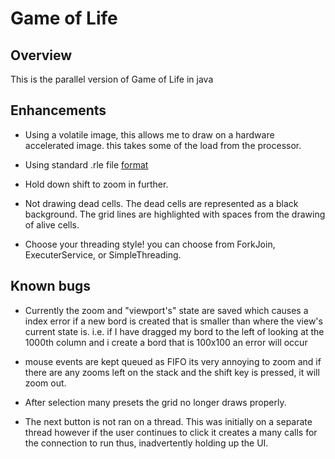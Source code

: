 # Game of Life


## Overview

This is the parallel version of Game of Life in java



## Enhancements

* Using a volatile image, this allows me to draw on a hardware accelerated 
image. this takes some of the load from the processor.

* Using standard .rle file [format](http://www.conwaylife.com/wiki/Run_Length_Encoded)

* Hold down shift to zoom in further.

* Not drawing dead cells. The dead cells are represented as a black 
background. The grid lines are highlighted with spaces from the drawing of 
alive cells.

* Choose your threading style! you can choose from ForkJoin, ExecuterService,
 or SimpleThreading.
 

## Known bugs
* Currently the zoom and "viewport's" state are saved which causes a index 
error if a new bord is created that is smaller than where the view's current 
state is. i.e. if I have dragged my bord to the left of looking at the 1000th
column and i create a bord that is 100x100 an error will occur
 
* mouse events are kept queued as FIFO its very annoying to zoom and if there
 are any zooms left on the stack and the shift key is pressed, it will 
 zoom out.

* After selection many presets the grid no longer draws properly.
 
* The next button is not ran on a thread. This was initially on a separate 
thread however if the user continues to click it creates a many calls for the
 connection to run thus, inadvertently holding up the UI.
